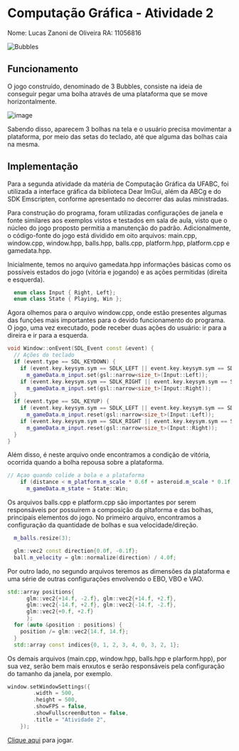 # Computação Gráfica - Atividade 2

Nome: Lucas Zanoni de Oliveira
RA: 11056816

![Bubbles](https://user-images.githubusercontent.com/27233049/198890613-5300ca1a-48b2-4b0e-8026-6d23fbbcd5cc.png)

## Funcionamento

O jogo construído, denominado de 3 Bubbles, consiste na ideia de conseguir pegar uma bolha através de uma plataforma que se move horizontalmente.

![image](https://user-images.githubusercontent.com/27233049/198890110-84166cd0-d366-46bf-8deb-6ed8d30136e0.png)

Sabendo disso, aparecem 3 bolhas na tela e o usuário precisa movimentar a plataforma, por meio das setas do teclado, até que alguma das bolhas caia na mesma.

## Implementação

Para a segunda atividade da matéria de Computação Gráfica da UFABC, foi utilizada a interface gráfica da biblioteca Dear ImGui, além da ABCg e do SDK Emscripten, conforme apresentado no decorrer das aulas ministradas.

Para construção do programa, foram utilizadas configurações de janela e fonte similares aos exemplos vistos e testados em sala de aula, visto que o núcleo do jogo proposto permitia a manutenção do padrão. Adicionalmente, o código-fonte do jogo está dividido em oito arquivos: main.cpp, window.cpp, window.hpp, balls.hpp, balls.cpp, platform.hpp, platform.cpp e gamedata.hpp.

Inicialmente, temos no arquivo gamedata.hpp informações básicas como os possíveis estados do jogo (vitória e jogando) e as ações permitidas (direita e esquerda).

```c++
  enum class Input { Right, Left};
  enum class State { Playing, Win };
```

Agora olhemos para o arquivo window.cpp, onde estão presentes algumas das funções mais importantes para o devido funcionamento do programa. O jogo, uma vez executado, pode receber duas ações do usuário: ir para a direira e ir para a esquerda.

```c++
void Window::onEvent(SDL_Event const &event) {
  // Ações do teclado
  if (event.type == SDL_KEYDOWN) {
    if (event.key.keysym.sym == SDLK_LEFT || event.key.keysym.sym == SDLK_a)
      m_gameData.m_input.set(gsl::narrow<size_t>(Input::Left));
    if (event.key.keysym.sym == SDLK_RIGHT || event.key.keysym.sym == SDLK_d)
      m_gameData.m_input.set(gsl::narrow<size_t>(Input::Right));
  }
  if (event.type == SDL_KEYUP) {
    if (event.key.keysym.sym == SDLK_LEFT || event.key.keysym.sym == SDLK_a)
      m_gameData.m_input.reset(gsl::narrow<size_t>(Input::Left));
    if (event.key.keysym.sym == SDLK_RIGHT || event.key.keysym.sym == SDLK_d)
      m_gameData.m_input.reset(gsl::narrow<size_t>(Input::Right));
  }
}
```
Além disso, é neste arquivo onde encontramos a condição de vitória, ocorrida quando a bolha repousa sobre a plataforma.

```c++
// Açao quando colide a bola e a plataforma
    if (distance < m_platform.m_scale * 0.6f + asteroid.m_scale * 0.1f) {
      m_gameData.m_state = State::Win;
```

Os arquivos balls.cpp e platform.cpp são importantes por serem responsáveis por possuírem a composição da pltaforma e das bolhas, principais elementos do jogo. No primeiro arquivo, encontramos a configuração da quantidade de bolhas e sua velocidade/direção.

```c++
  m_balls.resize(3);
```

```c++
  glm::vec2 const direction{0.0f, -0.1f};
  ball.m_velocity = glm::normalize(direction) / 4.0f;
```

Por outro lado, no segundo arquivos teremos as dimensões da plataforma e uma série de outras configurações envolvendo o EBO, VBO e VAO.


```c++
std::array positions{
      glm::vec2{+14.f, -2.f}, glm::vec2{+14.f, +2.f},
      glm::vec2{-14.f, +2.f}, glm::vec2{-14.f, -2.f},
      glm::vec2{+0.f, +2.f}
      };
  for (auto &position : positions) {
    position /= glm::vec2{14.f, 14.f};
  }
  std::array const indices{0, 1, 2, 3, 4, 0, 3, 2, 1};
```

Os demais arquivos (main.cpp, window.hpp, balls.hpp e plarform.hpp), por sua vez, serão bem mais enxutos e serão responsáveis pela configuração do tamanho da janela, por exemplo.

```c++
window.setWindowSettings({
        .width = 500,
        .height = 500,
        .showFPS = false,
        .showFullscreenButton = false,
        .title = "Atividade 2",
    });
```

[Clique aqui](https://zzanoni.github.io/computacao_grafica/atividade2/abcg/public/index.html) para jogar. 
